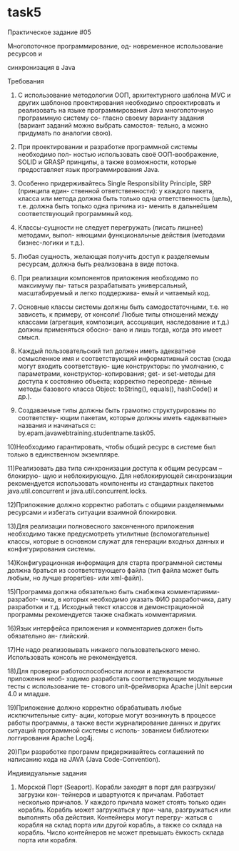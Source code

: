 # task5
Практическое задание #05

Многопоточное программирование, од-
новременное использование ресурсов и

синхронизация в Java

Требования
1) C использование методологии ООП, архитектурного шаблона MVC и других
шаблонов проектирования необходимо спроектировать и реализовать на
языке программирования Java многопоточную программную систему со-
гласно своему варианту задания (вариант заданий можно выбрать самостоя-
тельно, а можно придумать по аналогии свою).

2) При проектировании и разработке программной системы необходимо пол-
ностью использовать своё ООП-воображение, SOLID и GRASP принципы, а
также возможности, которые предоставляет язык программирования Java.

3) Особенно придерживайтесь Single Responsibility Principle, SRP (принципа един-
ственной ответственности): у каждого пакета, класса или метода должна быть
только одна ответственность (цель), т.е. должна быть только одна причина из-
менить в дальнейшем соответствующий программный код.

4) Классы-сущности не следует перегружать (писать лишнее) методами, выпол-
няющими функциональные действия (методами бизнес-логики и т.д.).

5) Любая сущность, желающая получить доступ к разделяемым ресурсам,
должна быть реализована в виде потока.

6) При реализации компонентов приложения необходимо по максимуму пы-
таться разрабатывать универсальный, масштабируемый и легко поддержива-
емый и читаемый код.

7) Основные классы системы должны быть самодостаточными, т.е. не зависеть,
к примеру, от консоли! Любые типы отношений между классами (агрегация,
композиция, ассоциация, наследование и т.д.) должны применяться обосно-
вано и лишь тогда, когда это имеет смысл.

8) Каждый пользовательский тип должен иметь адекватное осмысленное имя и
соответствующий информативный состав (сюда могут входить соответствую-
щие конструкторы: по умолчанию, с параметрами, конструктор-копирования;
get- и set-методы для доступа к состоянию объекта; корректно переопреде-
лённые методы базового класса Object: toString(), equals(), hashCode() и др.).

9) Создаваемые типы должны быть грамотно структурированы по соответству-
ющим пакетам, которые должны иметь «адекватные» названия и начинаться
с: by.epam.javawebtraining.studentname.task05.

10)Необходимо гарантировать, чтобы общий ресурс в системе был только в
единственном экземпляре.

11)Реализовать два типа синхронизации доступа к общим ресурсам – блокирую-
щую и неблокирующую. Для неблокирующей синхронизации рекомендуется
использовать компоненты из стандартных пакетов java.util.concurrent и
java.util.concurrent.locks.

12)Приложение должно корректно работать с общими разделяемыми ресурсами
и избегать ситуации взаимной блокировки.

13)Для реализации полновесного законченного приложения необходимо также
предусмотреть утилитные (вспомогательные) классы, которые в основном
служат для генерации входных данных и конфигурирования системы.

14)Конфигурационная информация для старта программной системы должна
браться из соответствующего файла (тип файла может быть любым, но лучше
properties- или xml-файл).

15)Программа должна обязательно быть снабжена комментариями-разработ-
чика, в которых необходимо указать ФИО разработчика, дату разработки и т.д.
Исходный текст классов и демонстрационной программы рекомендуется
также снабжать комментариями.

16)Язык интерфейса приложения и комментариев должен быть обязательно ан-
глийский.

17)Не надо реализовывать никакого пользовательского меню. Использовать
консоль не рекомендуется.

18)Для проверки работоспособности логики и адекватности приложения необ-
ходимо разработать соответствующие модульные тесты с использование те-
стового unit-фреймворка Apache jUnit версии 4.0 и младше.

19)Приложение должно корректно обрабатывать любые исключительные ситу-
ации, которые могут возникнуть в процессе работы программы, а также вести
журналирование данных и других ситуаций программной системы с исполь-
зованием библиотеки логгирования Apache Log4j.

20)При разработке программ придерживайтесь соглашений по написанию кода
на JAVA (Java Code-Convention).


Индивидуальные задания

1) Морской Порт (Seaport).
Корабли заходят в порт для разгрузки/загрузки кон-
тейнеров и швартуются к причалам. Работает несколько причалов. У каждого
причала может стоять только один корабль. Корабль может загружаться у при-
чала, разгружаться или выполнять оба действия. Контейнеры могут перегру-
жаться с корабля на склад порта или другой корабль, а также со склада на
корабль. Число контейнеров не может превышать ёмкость склада порта или
корабля.
